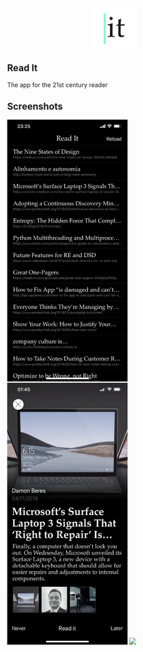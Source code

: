 <p align="center">
  <img title="Redash" src='https://github.com/backwardsthought/ReadIt/blob/master/ReadIt.png' width="100px"/>
</p>

## Read It

The app for the 21st century reader

## Screenshots

<img src='https://github.com/backwardsthought/ReadIt/blob/master/Screenshots/IMG_0249.PNG' width="280px"/> <img src='https://github.com/backwardsthought/ReadIt/blob/master/Screenshots/IMG_0254.PNG' width="280px"/> <img src='https://github.com/backwardsthought/ReadIt/blob/master/Screenshots/IMG_0255.PNG' width="280px"/>
